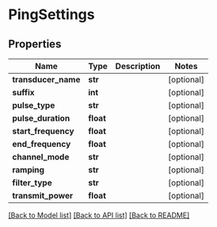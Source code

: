 # PingSettings

## Properties
Name | Type | Description | Notes
------------ | ------------- | ------------- | -------------
**transducer_name** | **str** |  | [optional] 
**suffix** | **int** |  | [optional] 
**pulse_type** | **str** |  | [optional] 
**pulse_duration** | **float** |  | [optional] 
**start_frequency** | **float** |  | [optional] 
**end_frequency** | **float** |  | [optional] 
**channel_mode** | **str** |  | [optional] 
**ramping** | **str** |  | [optional] 
**filter_type** | **str** |  | [optional] 
**transmit_power** | **float** |  | [optional] 

[[Back to Model list]](../README.md#documentation-for-models) [[Back to API list]](../README.md#documentation-for-api-endpoints) [[Back to README]](../README.md)



